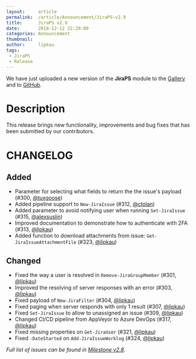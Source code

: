 ```yaml
---
layout:     article
permalink:  /article/Announcement/JiraPS-v2.9
title:      JiraPS v2.9
date:       2018-12-12 22:29:00
categories: Announcement
thumbnail:  
author:     lipkau
tags:
 - JiraPS
 - Release
---
```


We have just uploaded a new version of the **JiraPS** module to the [Gallery](https://www.powershellgallery.com/packages/JiraPS/2.9.0) and to [GitHub](https://github.com/AtlassianPS/JiraPS/tree/v2.9.0).
<!--more-->

# Description

This release brings new functionality, improvements and bug fixes that has been submitted by our contributors.

# CHANGELOG

## Added

- Parameter for selecting what fields to return the the issue's payload (#300, [@tuxgoose])
- Added pipeline support to `New-JiraIssue` (#312, [@ctolan])
- Added parameter to avoid notifying user when running `Set-JiraIssue` (#315, [@alexsuslin])
- Improved documentation to demonstrate how to authenticate with 2FA (#313, [@lipkau])
- Added function to download attachments from issue: `Get-JiraIssueAttachmentFile` (#323, [@lipkau])

## Changed

- Fixed the way a user is resolved in `Remove-JiraGroupMember` (#301, [@lipkau])
- Improved the resolving of server responses with an error (#303, [@lipkau])
- Fixed payload of `New-JiraFilter` (#304, [@lipkau])
- Fixed paging when server responds with only 1 result (#307, [@lipkau])
- Fixed `Set-JiraIssue` to allow to unassigned an issue (#309, [@lipkau])
- Changed CI/CD pipeline from AppVeyor to Azure DevOps (#317, [@lipkau])
- Fixed missing properties on `Get-JiraUser` (#321, [@lipkau])
- Fixed `-DateStarted` on `Add-JiraIssueWorklog` (#324, [@lipkau])

_Full list of issues can be found in [Milestone v2.8](https://github.com/AtlassianPS/JiraPS/milestone/11)._

<!-- reference-style links -->
  [@alexsuslin]: https://github.com/alexsuslin
  [@axxelG]: https://github.com/axxelG
  [@beaudryj]: https://github.com/beaudryj
  [@brianbunke]: https://github.com/brianbunke
  [@Clijsters]: https://github.com/Clijsters
  [@ctolan]: https://github.com/ctolan
  [@colhal]: https://github.com/colhal
  [@Dejulia489]: https://github.com/Dejulia489
  [@ebekker]: https://github.com/ebekker
  [@hmmwhatsthisdo]: https://github.com/hmmwhatsthisdo
  [@jkknorr]: https://github.com/jkknorr
  [@kittholland]: https://github.com/kittholland
  [@LiamLeane]: https://github.com/LiamLeane
  [@lipkau]: https://github.com/lipkau
  [@lukhase]: https://github.com/lukhase
  [@padgers]: https://github.com/padgers
  [@ThePSAdmin]: https://github.com/ThePSAdmin
  [@tuxgoose]: https://github.com/tuxgoose
  [@WindowsAdmin92]: https://github.com/WindowsAdmin92
